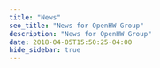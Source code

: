 ```yaml
---
title: "News"
seo_title: "News for OpenHW Group"
description: "News for OpenHW Group"
date: 2018-04-05T15:50:25-04:00
hide_sidebar: true
---
```


